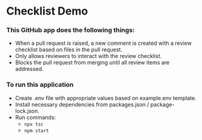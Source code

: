 # Checklist Demo

### This GitHub app does the following things:
* When a pull request is raised, a new comment is created with a review checklist based on files in the pull request.
* Only allows reviewers to interact with the review checklist.
* Blocks the pull request from merging until all review items are addressed.

### To run this application
* Create .env file with appropriate values based on example.env template.
* Install necessary dependencies from packages.json / package-lock.json.
* Run commands:
	* `npx tsc`
	* `npm start`
